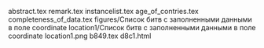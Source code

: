 abstract.tex
remark.tex
instancelist.tex
age_of_contries.tex
completeness_of_data.tex
figures/Cписок битв с заполненными данными в поле coordinate location1/Cписок битв с заполненными данными в поле coordinate location1.png
b849.tex
d8c1.html